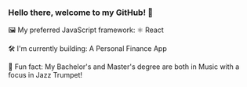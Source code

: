 ### Hello there, welcome to my GitHub! 👋

🖼️ My preferred JavaScript framework: ⚛️ React

🛠 I'm currently building: A Personal Finance App

<!-- 📖 I'm currently learning: Golang -->

<!-- 📫 Best way to reach me: Email -->

🎺 Fun fact: My Bachelor's and Master's degree are both in Music with a focus in Jazz Trumpet!
